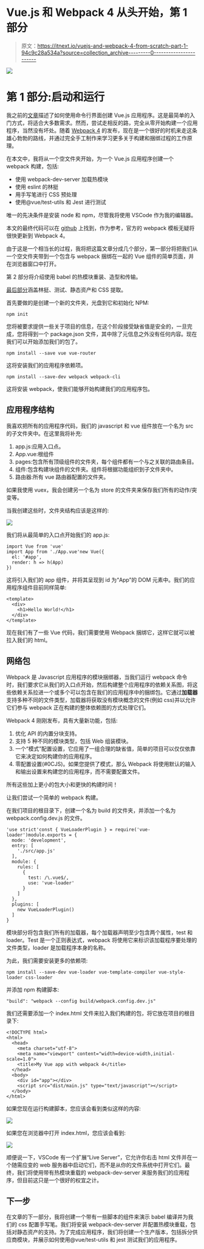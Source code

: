 # Vue.js 和 Webpack 4 从头开始，第 1 部分

> 原文：<https://itnext.io/vuejs-and-webpack-4-from-scratch-part-1-94c9c28a534a?source=collection_archive---------0----------------------->

![](img/9f6d992cf35abccb4e014e298bf9e30c.png)

# 第 1 部分:启动和运行

我之前的[文章](http://medium.com/@petrefax66/getting-started-vue-js-and-visual-studio-code-6990f92e918a)描述了如何使用命令行界面创建 Vue.js 应用程序。这是最简单的入门方式，将适合大多数需求。然而，尝试走相反的路，完全从零开始构建一个应用程序，当然没有坏处。随着 [Webpack 4](https://medium.com/webpack/webpack-4-released-today-6cdb994702d4) 的发布，现在是一个很好的时机来走这条雄心勃勃的路线，并通过完全手工制作来学习更多关于构建和捆绑过程的工作原理。

在本文中，我将从一个空文件夹开始，为一个 Vue.js 应用程序创建一个 webpack 构建，包括:

*   使用 webpack-dev-server 加载热模块
*   使用 eslint 的林挺
*   用手写笔进行 CSS 预处理
*   使用@vue/test-utils 和 Jest 进行测试

唯一的先决条件是安装 node 和 npm，尽管我将使用 VSCode 作为我的编辑器。

本文的最终代码可以在 [github](https://github.com/dfcook/vue-webpack4-template) 上找到，作为参考，官方的 webpack 模板无疑将很快更新到 Webpack 4。

由于这是一个相当长的过程，我将把这篇文章分成几个部分，第一部分将把我们从一个空文件夹带到一个包含与 webpack 捆绑在一起的 Vue 组件的简单页面，并在浏览器窗口中打开。

第 2 部分将介绍使用 babel 的热模块重装、造型和传输。

[最后部分](https://medium.com/@petrefax66/vue-js-and-webpack-4-from-scratch-part-3-3f68d2a3c127)涵盖林挺、测试、静态资产和 CSS 提取。

首先要做的是创建一个新的文件夹，光盘到它和初始化 NPM:

`npm init`

您将被要求提供一些关于项目的信息，在这个阶段接受缺省值是安全的，一旦完成，您将得到一个 package.json 文件，其中除了元信息之外没有任何内容。现在我们可以开始添加我们的包了。

`npm install --save vue vue-router`

这将安装我们的应用程序依赖项。

`npm install --save-dev webpack webpack-cli`

这将安装 webpack，使我们能够开始构建我们的应用程序包。

## 应用程序结构

我喜欢把所有的应用程序代码，我们的 javascript 和 vue 组件放在一个名为 src 的子文件夹中。在这里我将补充:

1.  app.js:应用入口点。
2.  App.vue:根组件
3.  pages:包含所有顶级组件的文件夹，每个组件都有一个与之关联的路由条目。
4.  组件:包含构建块组件的文件夹。组件将根据功能组织到子文件夹中。
5.  路由器:所有 vue 路由器配置的文件夹。

如果我使用 vuex，我会创建另一个名为 store 的文件夹来保存我们所有的动作/突变等。

当我创建这些时，文件夹结构应该是这样的:

![](img/7fc73730cb119f372a9a6cc531d88afb.png)

我们将从最简单的入口点开始我们的 app.js:

```
import Vue from 'vue'
import App from './App.vue'new Vue({
  el: '#app',
  render: h => h(App)
})
```

这将引入我们的 app 组件，并将其呈现到 id 为“App”的 DOM 元素中。我们的应用程序组件目前同样简单:

```
<template>
  <div>
    <h1>Hello World!</h1>
  </div>
</template>
```

现在我们有了一些 Vue 代码，我们需要使用 Webpack 捆绑它，这样它就可以被拉入我们的 html。

## 网络包

Webpack 是 Javascript 应用程序的模块捆绑器，当我们运行 webpack 命令时，我们要求它从我们的入口点开始，然后构建整个应用程序的依赖关系图，将这些依赖关系拉进一个或多个可以包含在我们的应用程序中的捆绑包。它通过**加载器**支持多种不同的文件类型，加载器将获取没有模块概念的文件(例如 css)并以允许它们参与 webpack 正在构建的整体依赖图的方式处理它们。

Webpack 4 刚刚发布，具有大量新功能，包括:

1.  优化 API 的内置分块支持。
2.  支持 5 种不同的模块类型，包括 Web 组装模块。
3.  一个“模式”配置设置，它应用了一组合理的缺省值，简单的项目可以仅仅依靠它来决定如何构建你的应用程序。
4.  零配置设置(#0CJS)。如果您提供了模式，那么 Webpack 将使用默认的输入和输出设置来构建您的应用程序，而不需要配置文件。

所有这些加上更小的包大小和更快的构建时间！

让我们尝试一个简单的 webpack 构建。

在我们项目的根目录下，创建一个名为 build 的文件夹，并添加一个名为 webpack.config.dev.js 的文件。

```
'use strict'const { VueLoaderPlugin } = require('vue-loader')module.exports = {
  mode: 'development',
  entry: [
    './src/app.js'
  ],
  module: {
    rules: [
      {
        test: /\.vue$/,
        use: 'vue-loader'
      }
    ]
  },
  plugins: [
    new VueLoaderPlugin()
  ]
}
```

模块部分将包含我们所有的加载器，每个加载器声明至少包含两个属性，test 和 loader。Test 是一个正则表达式，webpack 将使用它来标识该加载程序要处理的文件类型，loader 是加载程序本身的名称。

为此，我们需要安装更多的依赖项:

```
npm install --save-dev vue-loader vue-template-compiler vue-style-loader css-loader
```

并添加 npm 构建脚本:

```
"build": "webpack --config build/webpack.config.dev.js"
```

我们还需要添加一个 index.html 文件来拉入我们构建的包，将它放在项目的根目录下:

```
<!DOCTYPE html>
<html>
  <head>
    <meta charset="utf-8">
    <meta name="viewport" content="width=device-width,initial-scale=1.0">
    <title>My Vue app with webpack 4</title>
  </head>
  <body>
    <div id="app"></div>
    <script src="dist/main.js" type="text/javascript"></script>
  </body>
</html>
```

如果您现在运行构建脚本，您应该会看到类似这样的内容:

![](img/30c05e0193e3b02dfae3912fb3137afd.png)

如果您在浏览器中打开 index.html，您应该会看到:

![](img/8588913284e5adbd1266c70ffe8157b4.png)

顺便说一下，VSCode 有一个扩展“Live Server”，它允许你右击 html 文件并在一个随需应变的 web 服务器中启动它们，而不是从你的文件系统中打开它们。最终，我们将使用带有热模块重载的 webpack-dev-server 来服务我们的应用程序，但目前这只是一个很好的权宜之计。

## 下一步

在文章的下一部分，我将创建一个带有一些脚本的组件来演示 babel 编译并为我们的 css 配置手写笔。我们将安装 webpack-dev-server 并配置热模块重载，包括对静态资产的支持。为了完成应用程序，我们将创建一个生产版本，包括拆分供应商模块，并展示如何使用@vue/test-utils 和 jest 测试我们的应用程序。